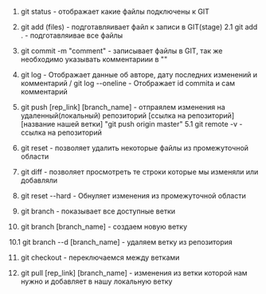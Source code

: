 1. git status - отображает какие файлы подключены к GIT
2. git add (files) - подготавляивает файл к записи в GIT(stage)
   2.1 git add . - подготавляивае все файлы
3. git commit -m "comment" - записывает файлы в GIT, так же необходимо указывать комментариии в ""
4. git log - Отображает данные об авторе, дату последних изменений и комментарий / git log --oneline - Отображает id commita и сам комментарий
5. git push [rep_link] [branch_name] - отпраялем изменения на удаленный(локальный) репозиторий [ссылка на репозиторий] [название нашей ветки] "git push origin master"
   5.1 git remote -v - ссылка на репозиторий

6. git reset - позволяет удалить некоторые файлы из промежуточной области

7. git diff - позволяет просмотреть те строки которые мы изменяли или добавляли

8. git reset --hard - Обнуляет изменения из промежуточной области

<!-- Ветки нужны чтобы разделять наш код -->

9. git branch - показывает все доступные ветки

10. git branch [branch_name] - создаем новую ветку

10.1 git branch --d [branch_name] - удаляем ветку из репозитория

11. git checkout - переключаемся между ветками

12. git pull [rep_link] [branch_name] - изменения из ветки которой нам нужно и добавляет в нашу локальную ветку

<!--  Чтобы перенести изменения из одной ветки в другую есть 2 способа:
1. Pull requests в GitHub - чтобы разработчики могли проверять код друг у друга, в reviewers добавляется GitHub человека, кто будет смотреть  код
в Files changet показываются все изменения в файла, можно сотавлять комментарии в коде
Resolve conversation - нажимаем чтобы удалить комментарии и замечания после исправления. Затем merged, обычно после merged удаляют ветку из которой вносились изменения Delete branch

2. git merge

-->
